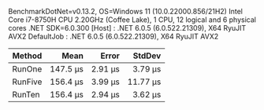 
BenchmarkDotNet=v0.13.2, OS=Windows 11 (10.0.22000.856/21H2)
Intel Core i7-8750H CPU 2.20GHz (Coffee Lake), 1 CPU, 12 logical and 6 physical cores
.NET SDK=6.0.300
  [Host]     : .NET 6.0.5 (6.0.522.21309), X64 RyuJIT AVX2
  DefaultJob : .NET 6.0.5 (6.0.522.21309), X64 RyuJIT AVX2


| Method  |     Mean |   Error |   StdDev |
|---------|---------:|--------:|---------:|
| RunOne  | 147.5 μs | 2.91 μs |  3.79 μs |
| RunFive | 156.4 μs | 3.99 μs | 11.77 μs |
| RunTen  | 156.4 μs | 2.94 μs |  3.62 μs |
